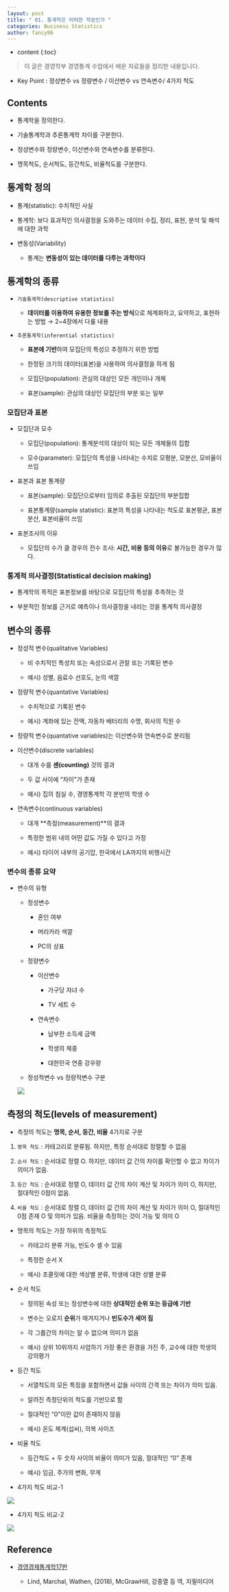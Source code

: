 ```yaml
---
layout: post
title: " 01. 통계학은 어떠한 학문인가 "
categories: Business Statistics
author: fancy96
---
```

* content
{:toc}

> 이 글은 경영학부 경영통계 수업에서 배운 자료들을 정리한 내용입니다.

*  Key Point  :  정성변수 vs 정량변수 / 이산변수 vs 연속변수/ 4가지 척도

## Contents

* 통계학을 정의한다.

* 기술통계학과 추론통계학 차이를 구분한다.

* 정성변수와 정량변수, 이산변수와 연속변수를 분류한다.

* 명목척도, 순서척도, 등간척도, 비율척도를 구분한다.


## 통계학 정의

* 통계(statistic): 수치적인 사실

* 통계학: 보다 효과적인 의사결정을 도와주는 데이터 수집, 정리, 표현, 분석 및 해석에 대한 과학

* 변동성(Variability)

    * 통계는 **변동성이 있는 데이터를 다루는 과학이다**


## 통계학의 종류

* `기술통계학(descriptive statistics)`

    * **데이터를 이용하여 유용한 정보를 주는 방식**으로 체계화하고, 요약하고, 표현하는 방법 → 2~4장에서 다룰 내용

* `추론통계학(inferential statistics)`

    * **표본에 기반**하여 모집단의 특성으 추정하기 위한 방법

    * 한정된 크기의 데이터(표본)을 사용하여 의사결정을 하게 됨

    * 모집단(population): 관심의 대상인 모든 개인이나 개체

    * 표본(sample): 관심의 대상인 모집단의 부분 또는 일부


### 모집단과 표본

* 모집단과 모수

    * 모집단(population): 통계분석의 대상이 되는 모든 개체들의 집합

    * 모수(parameter): 모집단의 특성을 나타내는 수치로 모평분, 모분산, 모비율이 쓰임

* 표본과 표본 통계량

    * 표본(sample): 모집단으로부터 임의로 추출된 모집단의 부분집합

    * 표본통계량(sample statistic): 표본의 특성을 나타내는 척도로 표본평균, 표본분산, 표본비율이 쓰임

* 표본조사의 이유

    * 모집단의 수가 클 경우의 전수 조사: **시간, 비용 등의 이유**로 불가능한 경우가 많다.


### 통계적 의사결정(Statistical decision making)

* 통계학의 목적은 표본정보를 바탕으로 모집단의 특성을 추측하는 것

* 부분적인 정보를 근거로 예측이나 의사결정을 내리는 것을 통계적 의사결정


## 변수의 종류

* 정성적 변수(qualitative Variables)

    * 비 수치적인 특성치 또는 속성으로서 관찰 또는 기록된 변수

    * 예시) 성별, 음료수 선호도, 눈의 색깔

* 정량적 변수(quantative Variables)

    * 수치적으로 기록된 변수

    * 예시) 계좌에 있는 잔액, 자동차 배터리의 수명, 회사의 직원 수

* 정량적 변수(quantative variables)는 이산변수와 연속변수로 분리됨

* 이산변수(discrete variables)

    * 대개 수를 **센(counting)** 것의 결과

    * 두 값 사이에 “차이"가 존재

    * 예시) 집의 침실 수, 경영통계학 각 분반의 학생 수

* 연속변수(continuous variables)

    * 대개 **측정(measurement)**의 결과

    * 특정한 범위 내의 어떤 값도 가질 수 있다고 가정

    * 예시) 타이어 내부의 공기압, 한국에서 LA까지의 비행시간


### 변수의 종류 요약

* 변수의 유형

    * 정성변수

        * 혼인 여부

        * 머리카라 색깔

        * PC의 상표

    * 정량변수

        * 이산변수

            * 가구당 자녀 수

            * TV 세트 수

        * 연속변수

            * 납부한 소득세 금액

            * 학생의 체중

            * 대한민국 연중 강우량

    * 정성적변수 vs 정량적변수 구분

  ![](/assets/img/bs/bs-what-is-statistics_1.png)



## 측정의 척도(levels of measurement)

* 측정의 척도는 **명목, 순서, 등간, 비율** 4가지로 구분

1. `명목 척도` : 카테고리로 분류됨. 하지만, 특정 순서대로 정렬할 수 없음

2. `순서 척도` : 순서대로 정렬 O. 하지만, 데이터 값 간의 차이를 확인할 수 없고 차이가 의미가 없음.

3. `등간 척도` : 순서대로 정렬 O, 데이터 값 간의 차이 계산 및 차이가 의미 O, 하지만, 절대적인 0점이 없음.

4. `비율 척도` : 순서대로 정렬 O, 데이터 값 간의 차이 계산 및 차이가 의미 O, 절대적인 0점 존재 O 및 의미가 있음. 비율을 측정하는 것이 가능 및 의미 O

* 명목의 척도는 가장 하위의 측정척도

    * 카테고리 분류 가능, 빈도수 셀 수 있음

    * 특정한 순서 X

    * 예시) 초콜릿에 대한 색상별 분류, 학생에 대한 성별 분류

* 순서 척도

    * 정의된 속성 또는 정성변수에 대한 **상대적인 순위 또는 등급에 기반**

    * 변수는 오로지 **순위**가 매겨지거나 **빈도수가 세어 짐**

    * 각 그룹간의 차이는 알 수 없으며 의미가 없음

    * 예시) 상위 10위까지 사업하기 가장 좋은 환경을 가진 주, 교수에 대한 학생의 강의평가

* 등간 척도

    * 서열척도의 모든 특징을 포함하면서 값들 사이의 간격 또는 차이가 의미 있음.

    * 알려진 측정단위의 척도를 기반으로 함

    * 절대적인 “0”이란 값이 존재하지 않음

    * 예시) 온도 체계(섭씨), 의복 사이즈

* 비율 척도

    * 등간척도 + 두 숫자 사이의 비율이 의미가 있음, 절대적인 “0” 존재

    * 예시) 임금, 주가의 변화, 무게

* 4가지 척도 비교-1

![](/assets/img/bs/bs-what-is-statistics_2.png)

* 4가지 척도 비교-2

![](/assets/img/bs/bs-what-is-statistics_3.png)

## Reference

* [경영경제통계학17판](https://m.yes24.com/Goods/Detail/60561679)

    * Lind, Marchal, Wathen, (2018), McGrawHill, 강종열 등 역, 지필미디어